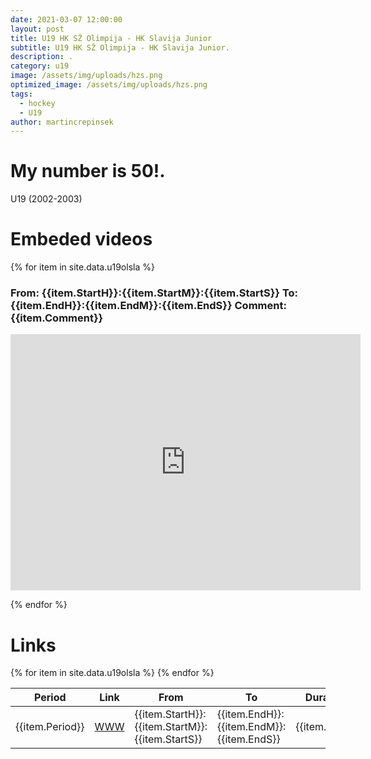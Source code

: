 ```yaml
---
date: 2021-03-07 12:00:00
layout: post
title: U19 HK SŽ Olimpija - HK Slavija Junior
subtitle: U19 HK SŽ Olimpija - HK Slavija Junior.
description: .
category: u19
image: /assets/img/uploads/hzs.png
optimized_image: /assets/img/uploads/hzs.png
tags:
  - hockey
  - U19
author: martincrepinsek
---
```

# My number is 50!.
U19 (2002-2003)



# Embeded videos

{% for item in site.data.u19olsla %}
### From: {{item.StartH}}:{{item.StartM}}:{{item.StartS}} To:{{item.EndH}}:{{item.EndM}}:{{item.EndS}} Comment: {{item.Comment}}


<iframe width="560" height="410" src="https://www.youtube-nocookie.com/embed/{{item.id}}?start={{item.Start}}&amp;end={{item.End}}" frameborder="0" allow="accelerometer; autoplay; clipboard-write; encrypted-media; gyroscope; picture-in-picture" allowfullscreen></iframe>

{% endfor %}

# Links 

<table>
  <thead>
    <tr>
      <th>Period</th>
      <th>Link</th>
      <th>From</th>
      <th>To</th>
      <th>Duration</th>
      <th>Comment</th>
    </tr>
  </thead>
  <tbody>
  {% for item in site.data.u19olsla %}
    <tr>
      <td>{{item.Period}}</td>
      <td><a href="https://youtu.be/{{item.id}}?start={{item.Start}}&amp;end={{item.End}}">WWW</a></td>
      <td>{{item.StartH}}:{{item.StartM}}:{{item.StartS}}</td>
      <td>{{item.EndH}}:{{item.EndM}}:{{item.EndS}}</td>
      <td>{{item.Total}}</td>
      <td>{{item.Comment}}</td>
    </tr>
    {% endfor %}
  </tbody>
</table>

